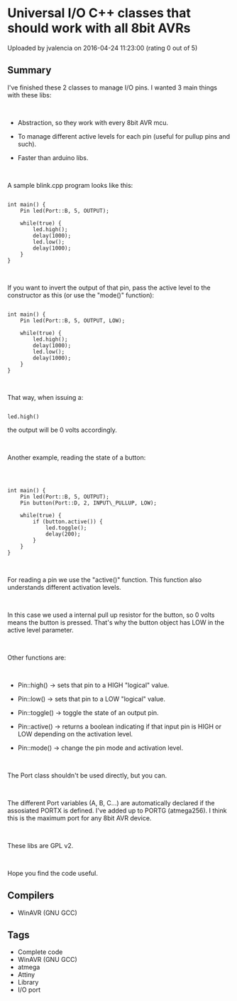 # Universal I/O C++ classes that should work with all 8bit AVRs

Uploaded by jvalencia on 2016-04-24 11:23:00 (rating 0 out of 5)

## Summary

I've finished these 2 classes to manage I/O pins. I wanted 3 main things with these libs:


 


- Abstraction, so they work with every 8bit AVR mcu.


- To manage different active levels for each pin (useful for pullup pins and such).


- Faster than arduino libs.


 


A sample blink.cpp program looks like this:



```

int main() {
    Pin led(Port::B, 5, OUTPUT);
    
    while(true) {
        led.high();
        delay(1000);
        led.low();
        delay(1000);
    }
}
```
 


If you want to invert the output of that pin, pass the active level to the constructor as this (or use the "mode()" function):



```

int main() {
    Pin led(Port::B, 5, OUTPUT, LOW);
    
    while(true) {
        led.high();
        delay(1000);
        led.low();
        delay(1000);
    }
}
```
 


That way, when issuing a:



```

led.high()
```
the output will be 0 volts accordingly.


 


Another example, reading the state of a button:


 



```

int main() {
    Pin led(Port::B, 5, OUTPUT);
    Pin button(Port::D, 2, INPUT\_PULLUP, LOW);
    
    while(true) {
        if (button.active()) {
            led.toggle();
            delay(200);
        }
    }
}

```
 


For reading a pin we use the "active()" function. This function also understands different activation levels.


 


In this case we used a internal pull up resistor for the button, so 0 volts means the button is pressed. That's why the button object has LOW in the active level parameter.


 


Other functions are:


 


- Pin::high() -> sets that pin to a HIGH "logical" value.


- Pin::low() -> sets that pin to a LOW "logical" value.


- Pin::toggle() -> toggle the state of an output pin.


- Pin::active() -> returns a boolean indicating if that input pin is HIGH or LOW depending on the activation level.


- Pin::mode() -> change the pin mode and activation level.


 


The Port class shouldn't be used directly, but you can.


 


The different Port variables (A, B, C...) are automatically declared if the assosiated PORTX is defined. I've added up to PORTG (atmega256). I think this is the maximum port for any 8bit AVR device.


 


These libs are GPL v2.


 


Hope you find the code useful.

## Compilers

- WinAVR (GNU GCC)

## Tags

- Complete code
- WinAVR (GNU GCC)
- atmega
- Attiny
- Library
- I/O port
